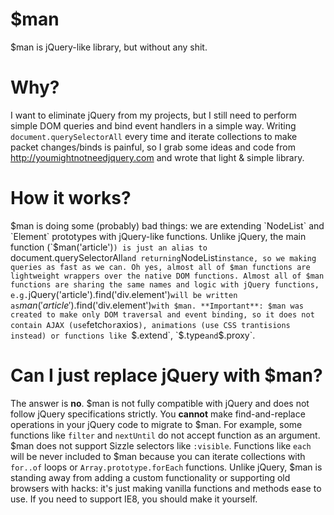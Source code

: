 # $man
$man is jQuery-like library, but without any shit.

# Why?
I want to eliminate jQuery from my projects, but I still need to perform simple DOM queries and bind event handlers in a simple way. Writing `document.querySelectorAll` every time and iterate collections to make packet changes/binds is painful, so I grab some ideas and code from http://youmightnotneedjquery.com and wrote that light & simple library.

# How it works?
$man is doing some (probably) bad things: we are extending `NodeList` and `Element` prototypes with jQuery-like functions. 
Unlike jQuery, the main function (`$man('article')`) is just an alias to `document.querySelectorAll` and returning `NodeList` instance, so we making queries as fast as we can. Oh yes, almost all of $man functions are lightweight wrappers over the native DOM functions.
Almost all of $man functions are sharing the same names and logic with jQuery functions, e.g. `jQuery('article').find('div.element')` will be written as `$man('article').$find('div.element')` with $man.
**Important**: $man was created to make only DOM traversal and event binding, so it does not contain AJAX (use `fetch` or `axios`), animations (use CSS trantisions instead) or functions like `$.extend`, `$.type` and `$.proxy`.

# Can I just replace jQuery with $man?
The answer is **no**. $man is not fully compatible with jQuery and does not follow jQuery specifications strictly. You **cannot** make find-and-replace operations in your jQuery code to migrate to $man. For example, some functions like `filter` and `nextUntil` do not accept function as an argument. $man does not support Sizzle selectors like `:visible`. Functions like `each` will be never included to $man because you can iterate collections with `for..of` loops or `Array.prototype.forEach` functions.
Unlike jQuery, $man is standing away from adding a custom functionality or supporting old browsers with hacks: it's just making vanilla functions and methods ease to use. If you need to support IE8, you should make it yourself.
